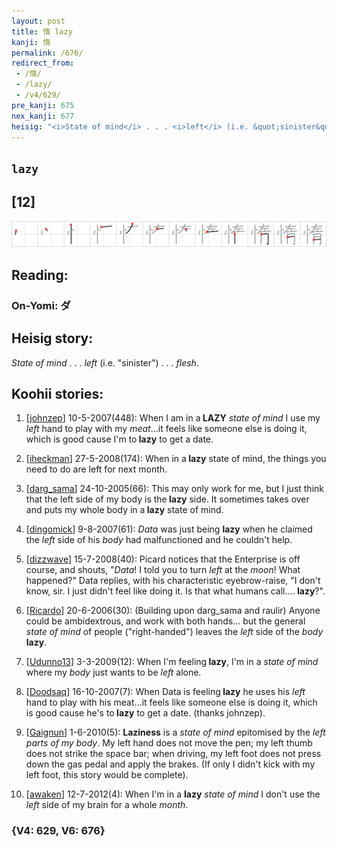 ```yaml
---
layout: post
title: 惰 lazy
kanji: 惰
permalink: /676/
redirect_from:
 - /惰/
 - /lazy/
 - /v4/629/
pre_kanji: 675
nex_kanji: 677
heisig: "<i>State of mind</i> . . . <i>left</i> (i.e. &quot;sinister&quot;) . . . <i>flesh</i>."
---
```


## `lazy`

## [12]

<div class="stroke"><img src="../images/E683B0.png" /></div>

## Reading:

### On-Yomi: ダ

## Heisig story:

<i>State of mind</i> . . . <i>left</i> (i.e. &quot;sinister&quot;) . . . <i>flesh</i>.

## Koohii stories:

1) [<a href="http://kanji.koohii.com/profile/johnzep">johnzep</a>] 10-5-2007(448): When I am in a<strong> LAZY</strong> <em>state of mind</em> I use my <em>left</em> hand to play with my <em>meat</em>...it feels like someone else is doing it, which is good cause I&#039;m to<strong> lazy</strong> to get a date.

2) [<a href="http://kanji.koohii.com/profile/iheckman">iheckman</a>] 27-5-2008(174): When in a<strong> lazy</strong> state of mind, the things you need to do are left for next month.

3) [<a href="http://kanji.koohii.com/profile/darg_sama">darg_sama</a>] 24-10-2005(66): This may only work for me, but I just think that the left side of my body is the<strong> lazy</strong> side. It sometimes takes over and puts my whole body in a<strong> lazy</strong> state of mind.

4) [<a href="http://kanji.koohii.com/profile/dingomick">dingomick</a>] 9-8-2007(61): <em>Data</em> was just being <strong>lazy</strong> when he claimed the <em>left</em> side of his <em>body</em> had malfunctioned and he couldn&#039;t help.

5) [<a href="http://kanji.koohii.com/profile/dizzwave">dizzwave</a>] 15-7-2008(40): Picard notices that the Enterprise is off course, and shouts, &quot;<em>Data</em>! I told you to turn <em>left</em> at the <em>moon</em>! What happened?&quot; Data replies, with his characteristic eyebrow-raise, &quot;I don&#039;t know, sir. I just didn&#039;t feel like doing it. Is that what humans call....<strong> lazy</strong>?&quot;.

6) [<a href="http://kanji.koohii.com/profile/Ricardo">Ricardo</a>] 20-6-2006(30): (Building upon darg_sama and raulir) Anyone could be ambidextrous, and work with both hands... but the general <em>state of mind</em> of people (&quot;right-handed&quot;) leaves the <em>left</em> side of the <em>body</em> <strong>lazy</strong>.

7) [<a href="http://kanji.koohii.com/profile/Udunno13">Udunno13</a>] 3-3-2009(12): When I&#039;m feeling<strong> lazy</strong>, I&#039;m in a <em>state of mind</em> where my <em>body</em> just wants to be <em>left</em> alone.

8) [<a href="http://kanji.koohii.com/profile/Doodsaq">Doodsaq</a>] 16-10-2007(7): When Data is feeling<strong> lazy</strong> he uses his <em>left</em> hand to play with his meat...it feels like someone else is doing it, which is good cause he&#039;s to<strong> lazy</strong> to get a date. (thanks johnzep).

9) [<a href="http://kanji.koohii.com/profile/Gaignun">Gaignun</a>] 1-6-2010(5): <strong>Laziness</strong> is a <em>state of mind</em> epitomised by the <em>left</em> <em>parts of my body</em>. My left hand does not move the pen; my left thumb does not strike the space bar; when driving, my left foot does not press down the gas pedal and apply the brakes. (If only I didn&#039;t kick with my left foot, this story would be complete).

10) [<a href="http://kanji.koohii.com/profile/awaken">awaken</a>] 12-7-2012(4): When I&#039;m in a <strong>lazy</strong> <em>state of mind</em> I don&#039;t use the <em>left</em> side of my brain for a whole <em>month</em>.

### {V4: 629, V6: 676}
